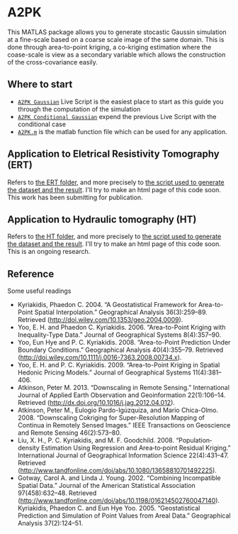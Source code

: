 # A2PK
This MATLAS package allows you to generate stocastic Gaussin simulation at a fine-scale based on a coarse scale image of the same domain. This is done through area-to-point kriging, a co-kriging estimation where the coase-scale is view as a secondary variable which allows the construction of the cross-covariance easily. 

## Where to start
- [``A2PK Gaussian``](https://raphael-nussbaumer-phd.github.io/A2PK/LiveScript/A2PK_gaussian) Live Script is the easiest place to start as this guide you through the computation of the simulation
- [``A2PK Conditional Gaussian``](https://raphael-nussbaumer-phd.github.io/A2PK/LiveScript/A2PK_cond_gaussian) expend the previous Live Script with the conditional case
- [``A2PK.m``](./A2PK.m) is the matlab function file which can be used for any application.


## Application to Eletrical Resistivity Tomography (ERT)
Refers to [the ERT folder](https://github.com/Raphael-Nussbaumer-PhD/A2PK/tree/master/ERT), and more precisely to [the script used to generate the dataset and the result](https://github.com/Raphael-Nussbaumer-PhD/A2PK/blob/master/ERT/script_elec_cond.m). I'll try to make an html page of this code soon. 
This work has been submitting for publication. 

## Application to Hydraulic tomography (HT)
Refers to [the HT folder](https://github.com/Raphael-Nussbaumer-PhD/A2PK/tree/master/HT), and more precisely to [the script used to generate the dataset and the result](https://github.com/Raphael-Nussbaumer-PhD/A2PK/blob/master/HT/script_elec_cond.m). I'll try to make an html page of this code soon. 
This is an ongoing research.

## Reference
Some useful readings
- Kyriakidis, Phaedon C. 2004. “A Geostatistical Framework for Area-to-Point Spatial Interpolation.” Geographical Analysis 36(3):259–89. Retrieved (http://doi.wiley.com/10.1353/geo.2004.0009).
- Yoo, E. H. and Phaedon C. Kyriakidis. 2006. “Area-to-Point Kriging with Inequality-Type Data.” Journal of Geographical Systems 8(4):357–90.
- Yoo, Eun Hye and P. C. Kyriakidis. 2008. “Area-to-Point Prediction Under Boundary Conditions.” Geographical Analysis 40(4):355–79. Retrieved (http://doi.wiley.com/10.1111/j.0016-7363.2008.00734.x).
- Yoo, E. H. and P. C. Kyriakidis. 2009. “Area-to-Point Kriging in Spatial Hedonic Pricing Models.” Journal of Geographical Systems 11(4):381–406.
- Atkinson, Peter M. 2013. “Downscaling in Remote Sensing.” International Journal of Applied Earth Observation and Geoinformation 22(1):106–14. Retrieved (http://dx.doi.org/10.1016/j.jag.2012.04.012).
- Atkinson, Peter M., Eulogio Pardo-Igúzquiza, and Mario Chica-Olmo. 2008. “Downscaling Cokriging for Super-Resolution Mapping of Continua in Remotely Sensed Images.” IEEE Transactions on Geoscience and Remote Sensing 46(2):573–80.
- Liu, X. H., P. C. Kyriakidis, and M. F. Goodchild. 2008. “Population‐density Estimation Using Regression and Area‐to‐point Residual Kriging.” International Journal of Geographical Information Science 22(4):431–47. Retrieved (http://www.tandfonline.com/doi/abs/10.1080/13658810701492225).
- Gotway, Carol A. and Linda J. Young. 2002. “Combining Incompatible Spatial Data.” Journal of the American Statistical Association 97(458):632–48. Retrieved (http://www.tandfonline.com/doi/abs/10.1198/016214502760047140).
Kyriakidis, Phaedon C. and Eun Hye Yoo. 2005. “Geostatistical Prediction and Simulation of Point Values from Areal Data.” Geographical Analysis 37(2):124–51.
